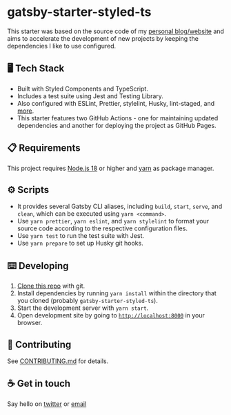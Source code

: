 # gatsby-starter-styled-ts

This starter was based on the source code of my [personal blog/website](https://github.com/diegocoxta/diegocosta.me) and aims to accelerate the development of new projects by keeping the dependencies I like to use configured.

## 🖥️ Tech Stack

- Built with Styled Components and TypeScript.
- Includes a test suite using Jest and Testing Library.
- Also configured with ESLint, Prettier, stylelint, Husky, lint-staged, and [more](package.json).
- This starter features two GitHub Actions - one for maintaining updated dependencies and another for deploying the project as GitHub Pages.

## :clipboard: Requirements

This project requires [Node.js 18](https://nodejs.org/en/) or higher and [yarn](https://yarnpkg.com/) as package manager.

## :gear: Scripts
- It provides several Gatsby CLI aliases, including `build`, `start`, `serve`, and `clean`, which can be executed using `yarn <command>`.
- Use `yarn prettier`, `yarn eslint`, and `yarn stylelint` to format your source code according to the respective configuration files.
- Use `yarn test` to run the test suite with Jest.
- Use `yarn prepare` to set up Husky git hooks.

## :keyboard: Developing

1. [Clone this repo](https://help.github.com/en/articles/cloning-a-repository) with git.
2. Install dependencies by running `yarn install` within the directory that you cloned (probably `gatsby-starter-styled-ts`).
3. Start the development server with `yarn start`.
4. Open development site by going to [`http://localhost:8000`](http://localhost:8000) in your browser.

## :triangular_ruler: Contributing

See [CONTRIBUTING.md](CONTRIBUTING.md) for details.

## :coffee: Get in touch

Say hello on [twitter](https://twitter.com/diegocoxta) or [email](mailto:diego@diegocosta.me)

